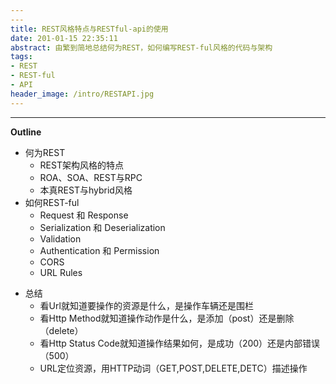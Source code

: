 ```yaml
---
---
title: REST风格特点与RESTful-api的使用
date: 201-01-15 22:35:11
abstract: 由繁到简地总结何为REST，如何编写REST-ful风格的代码与架构
tags:
- REST
- REST-ful
- API
header_image: /intro/RESTAPI.jpg
---
```

---

**Outline**

* 何为REST
	* REST架构风格的特点
	* ROA、SOA、REST与RPC
	* 本真REST与hybrid风格
* 如何REST-ful
	-   Request 和 Response
	-   Serialization 和 Deserialization
	-   Validation
	-   Authentication 和 Permission
	-   CORS
	-   URL Rules
- 总结
	- 看Url就知道要操作的资源是什么，是操作车辆还是围栏
	- 看Http Method就知道操作动作是什么，是添加（post）还是删除（delete）
	- 看Http Status Code就知道操作结果如何，是成功（200）还是内部错误（500）
	-  URL定位资源，用HTTP动词（GET,POST,DELETE,DETC）描述操作




<!--stackedit_data:
eyJoaXN0b3J5IjpbLTk0Njk4MTUwNV19
-->
